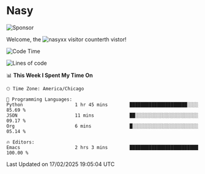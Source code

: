 # Nasy

<!--
<p align="center">
<img height="200" src="https://github-readme-stats.vercel.app/api?username=nasyxx&count_private=true&show_icons=true&theme=dracula&include_all_commits=true"/>
<img height="200" src="https://github-readme-stats.vercel.app/api/top-langs/?username=nasyxx&theme=dracula&hide=html,jupyter+notebook&count_private=true&show_icons=true"/>
</p>

  
----------------
-->

![Sponsor](https://img.shields.io/static/v1.svg?label=Sponsor&message=%E2%9D%A4&logo=GitHub&style=flat&color=pink)
 
Welcome, the ![nasyxx visitor counter](https://count.getloli.com/get/@nasyxx?theme=rule34)th vistor!
 
<!--START_SECTION:waka-->
![Code Time](http://img.shields.io/badge/Code%20Time-4%2C733%20hrs%2025%20mins-blue)

![Lines of code](https://img.shields.io/badge/From%20Hello%20World%20I%27ve%20Written-6.3%20million%20lines%20of%20code-blue)

📊 **This Week I Spent My Time On** 

```text
🕑︎ Time Zone: America/Chicago

💬 Programming Languages: 
Python                   1 hr 45 mins        █████████████████████░░░░   85.69 % 
JSON                     11 mins             ██░░░░░░░░░░░░░░░░░░░░░░░   09.17 % 
Org                      6 mins              █░░░░░░░░░░░░░░░░░░░░░░░░   05.14 % 

🔥 Editors: 
Emacs                    2 hrs 3 mins        █████████████████████████   100.00 % 
```


 Last Updated on 17/02/2025 19:05:04 UTC
<!--END_SECTION:waka-->

<!-- ![visitors](https://visitor-badge.laobi.icu/badge?page_id=nasyxx.nasyxx) -->

